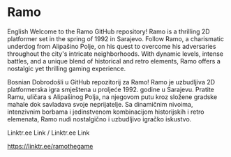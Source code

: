 # Ramo

English
Welcome to the Ramo GitHub repository! Ramo is a thrilling 2D platformer set in the spring of 1992 in Sarajevo. Follow Ramo, a charismatic underdog from Alipašino Polje, on his quest to overcome his adversaries throughout the city's intricate neighborhoods. With dynamic levels, intense battles, and a unique blend of historical and retro elements, Ramo offers a nostalgic yet thrilling gaming experience.

Bosnian
Dobrodošli u GitHub repozitorij za Ramo! Ramo je uzbudljiva 2D platformerska igra smještena u proljeće 1992. godine u Sarajevu. Pratite Ramu, uličara s Alipašinog Polja, na njegovom putu kroz složene gradske mahale dok savladava svoje neprijatelje. Sa dinamičnim nivoima, intenzivnim borbama i jedinstvenom kombinacijom historijskih i retro elemenata, Ramo nudi nostalgično i uzbudljivo igračko iskustvo.

Linktr.ee Link / Linktr.ee Link

https://linktr.ee/ramothegame

